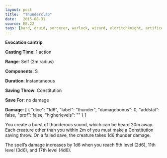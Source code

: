 ```yaml
---
layout: post
title:  "Thunderclap"
date:   2015-08-31
source: EE.22
tags: [bard, druid, sorcerer, warlock, wizard, eldritchknight, artificer, cantrip, evocation]
---
```


**Evocation cantrip**

**Casting Time**: 1 action

**Range**: Self (2m radius)

**Components**: S

**Duration**: Instantaneous

**Saving Throw**: Constitution

**Save For**: no damage

**Damage**: [ { "dice": "1d6", "label": "thunder", "damagebonus": 0, "addstat": false, "prof": false, "higherlevels": "" } ]

You create a burst of thunderous sound, which can be heard 20m away. Each creature other than you within 2m of you must make a Constitution saving throw. On a failed save, the creature takes 1d6 thunder damage.

The spell’s damage increases by 1d6 when you reach 5th level (2d6), 11th level (3d6), and 17th level (4d6).
